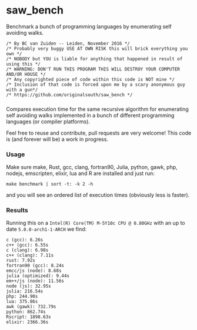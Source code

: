 # saw_bench
Benchmark a bunch of programming languages by enumerating self avoiding walks.

```
/* By BC van Zuiden -- Leiden, November 2016 */
/* Probably very buggy USE AT OWN RISK this will brick everything you own */
/* NOBODY but YOU is liable for anything that happened in result of using this */
/* WARNING: DON'T RUN THIS PROGRAM THIS WILL DESTROY YOUR COMPUTER AND/OR HOUSE */
/* Any copyrighted piece of code within this code is NOT mine */
/* Inclusion of that code is forced upon me by a scary anonymous guy with a gun*/
/* https://github.com/originalsouth/saw_bench */
```

###
Compares execution time for the same recursive algorithm for enumerating self avoiding walks implemented in a bunch of different programming languages (or compiler platforms).

Feel free to reuse and contribute, pull requests are very welcome!
This code is (and forever will be) a work in progress.

### Usage
Make sure make, Rust, gcc, clang, fortran90, Julia, python, gawk, php, nodejs, emscripten, elixir, lua and R are installed and just run:
```
make benchmark | sort -t: -k 2 -h
```
and you will see an ordered list of execution times (obviously less is faster).

### Results
Running this on a `Intel(R) Core(TM) M-5Y10c CPU @ 0.80GHz` with an up to date `5.0.0-arch1-1-ARCH` we find:
```
c (gcc): 6.26s
c++ (gcc): 6.55s
c (clang): 6.98s
c++ (clang): 7.11s
rust: 7.92s
fortran90 (gcc): 8.24s
emcc/js (node): 8.68s
julia (optimized): 9.44s
em++/js (node): 11.56s
node (js): 32.95s
julia: 216.54s
php: 244.90s
lua: 375.86s
awk (gawk): 732.79s
python: 862.74s
Rscript: 1898.63s
elixir: 2366.36s
```

